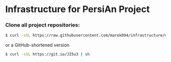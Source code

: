 # Infrastructure for PersiAn Project

### Clone all project repositories:

```bash
$ curl -sSL https://raw.githubusercontent.com/marek094/infrastructure/master/mngr/clone_git.sh | sh
```

or a GitHub-shortened version

```bash
$ curl -sSL https://git.io/JI5u3 | sh
```

